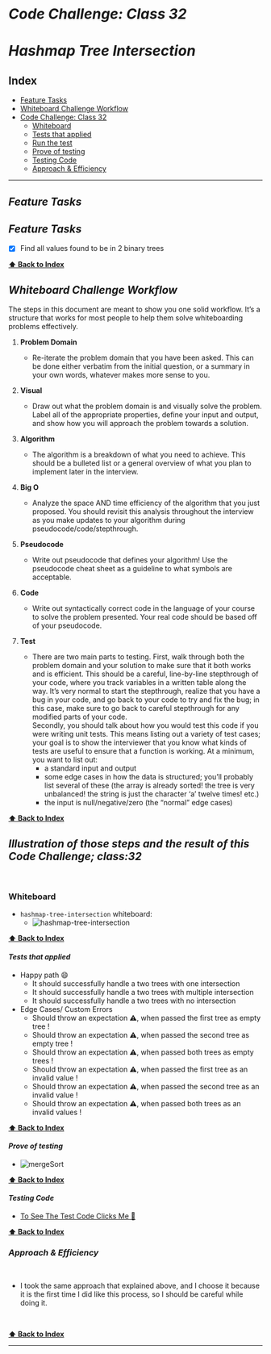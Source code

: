 # ***Code Challenge: Class 32***

# ***Hashmap Tree Intersection***

## Index

- [Feature Tasks](#Feature-Tasks)
- [Whiteboard Challenge Workflow](#Whiteboard-Challenge-Workflow)
- [Code Challenge: Class 32](#Illustration-of-those-steps-and-the-result-of-this-Code-Challenge;-class-32)
  - [Whiteboard](#Whiteboard)
  - [Tests that applied](#Tests-that-applied)
  - [Run the test](#Run-the-test)
  - [Prove of testing](#Prove-of-testing)
  - [Testing Code](#Testing-Code)
  - [Approach & Efficiency](#Approach-&-Efficiency)

---

## ***Feature Tasks***

## ***Feature Tasks***

- [x] Find all values found to be in 2 binary trees

**[⬆ Back to Index](#index)**

## ***Whiteboard Challenge Workflow***

The steps in this document are meant to show you one solid workflow. It’s a structure that works for most people to help them solve whiteboarding problems effectively.

1. **Problem Domain**
    - Re-iterate the problem domain that you have been asked. This can be done either verbatim from the initial question, or a summary in your own words, whatever makes more sense to you.

2. **Visual**
    - Draw out what the problem domain is and visually solve the problem. Label all of the appropriate properties, define your input and output, and show how you will approach the problem towards a solution.

3. **Algorithm**
    - The algorithm is a breakdown of what you need to achieve. This should be a bulleted list or a general overview of what you plan to implement later in the interview.

4. **Big O**
    - Analyze the space AND time efficiency of the algorithm that you just proposed. You should revisit this analysis throughout the interview as you make updates to your algorithm during pseudocode/code/stepthrough.

5. **Pseudocode**
    - Write out pseudocode that defines your algorithm! Use the pseudocode cheat sheet as a guideline to what symbols are acceptable.

6. **Code**
    - Write out syntactically correct code in the language of your course to solve the problem presented. Your real code should be based off of your pseudocode.

7. **Test**
    - There are two main parts to testing. First, walk through both the problem domain and your solution to make sure that it both works and is efficient. This should be a careful, line-by-line stepthrough of your code, where you track variables in a written table along the way. It’s very normal to start the stepthrough, realize that you have a bug in your code, and go back to your code to try and fix the bug; in this case, make sure to go back to careful stepthrough for any modified parts of your code. <br> Secondly, you should talk about how you would test this code if you were writing unit tests. This means listing out a variety of test cases; your goal is to show the interviewer that you know what kinds of tests are useful to ensure that a function is working. At a minimum, you want to list out:
        - a standard input and output
        - some edge cases in how the data is structured; you’ll probably list several of these (the array is already sorted! the tree is very unbalanced! the string is just the character ‘a’ twelve times! etc.)
        - the input is null/negative/zero (the “normal” edge cases)

**[⬆ Back to Index](#index)**

## ***Illustration of those steps and the result of this Code Challenge; class:32***

<br>

### **Whiteboard**

- `hashmap-tree-intersection` whiteboard:
  - ![hashmap-tree-intersection](../../assets/hashmap-tree-intersection.jpg)

**[⬆ Back to Index](#index)**

#### ***Tests that applied***

- Happy path 😄
  - It should successfully handle a two trees with one intersection
  - It should successfully handle a two trees with multiple intersection
  - It should successfully handle a two trees with no intersection
- Edge Cases/ Custom Errors
  - Should throw an expectation ⚠️, when passed the first tree as empty tree !
  - Should throw an expectation ⚠️, when passed the second tree as empty tree !
  - Should throw an expectation ⚠️, when passed both trees as empty trees !
  - Should throw an expectation ⚠️, when passed the first tree as an invalid value !
  - Should throw an expectation ⚠️, when passed the second tree as an invalid value !
  - Should throw an expectation ⚠️, when passed both trees as an invalid values !

**[⬆ Back to Index](#index)**

#### ***Prove of testing***

- ![mergeSort](../../assets/hashmap-tree-intersection-test.PNG)

**[⬆ Back to Index](#index)**

#### ***Testing Code***

- [To See The Test Code Clicks Me 🧪](../../__test__/hashmap-tree-intersection.test.js)

**[⬆ Back to Index](#index)**

### ***Approach & Efficiency***

<br>

- I took the same approach that explained above, and I choose it because it is the first time I did like this process, so I should be careful while doing it.

<br>

**[⬆ Back to Index](#index)**

---
